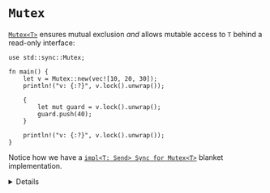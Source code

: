 # `Mutex`

[`Mutex<T>`][1] ensures mutual exclusion _and_ allows mutable access to `T`
behind a read-only interface:

```rust,editable
use std::sync::Mutex;

fn main() {
    let v = Mutex::new(vec![10, 20, 30]);
    println!("v: {:?}", v.lock().unwrap());

    {
        let mut guard = v.lock().unwrap();
        guard.push(40);
    }

    println!("v: {:?}", v.lock().unwrap());
}
```

Notice how we have a [`impl<T: Send> Sync for Mutex<T>`][2] blanket
implementation.

[1]: https://doc.rust-lang.org/std/sync/struct.Mutex.html
[2]: https://doc.rust-lang.org/std/sync/struct.Mutex.html#impl-Sync-for-Mutex%3CT%3E
[3]: https://doc.rust-lang.org/std/sync/struct.Arc.html

<details>

- `Mutex` in Rust looks like a collection with just one element - the protected data.
  - It is not possible to forget to acquire the mutex before accessing the protected data.
- You can get an `&mut T` from an `&Mutex<T>` by taking the lock. The `MutexGuard` ensures that the
  `&mut T` doesn't outlive the lock being held.
- `Mutex<T>` implements both `Send` and `Sync` iff (if and only if) `T` implements `Send`.
- A read-write lock counterpart - `RwLock`.
- Why does `lock()` return a `Result`?
  - If the thread that held the `Mutex` panicked, the `Mutex` becomes "poisoned" to signal that
    the data it protected might be in an inconsistent state. Calling `lock()` on a poisoned mutex
    fails with a [`PoisonError`]. You can call `into_inner()` on the error to recover the data
    regardless.

[`PoisonError`]: https://doc.rust-lang.org/std/sync/struct.PoisonError.html

</details>
